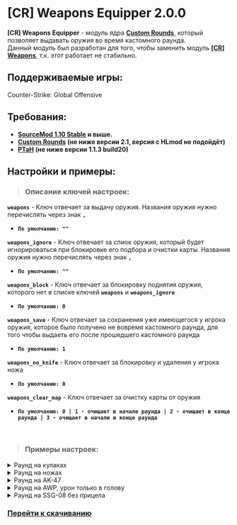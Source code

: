 [CR] Weapons Equipper 2.0.0
===========================

**[CR] Weapons Equipper** - модуль ядра **[Custom Rounds](https://github.com/SomethingFromSomewhere/Custom-Rounds)**, который позволяет выдавать оружия во время кастомного раунда. <br/>
Данный модуль был разработан для того, чтобы заменить модуль **[[CR] Weapons](https://github.com/SomethingFromSomewhere/Custom-Rounds/blob/master/scripting/CR_Weapons.sp)**, т.к. этот работает не стабильно.

Поддерживаемые игры:
--------------------
Counter-Strike: Global Offensive

Требования:
----------------
- **[SourceMod 1.10 Stable](sourcemod.net/downloads.php?branch=stable) и выше.**
- **[Custom Rounds](https://github.com/SomethingFromSomewhere/Custom-Rounds) (не ниже версии 2.1, версия с HLmod не подойдёт)**
- **[PTaH](https://ptah.zizt.ru) (не ниже версии 1.1.3 build20)**

Настройки и примеры:
----------------
> <h3>Описание ключей настроек:</h3>

**`weapons`** - Ключ отвечает за выдачу оружия. Названия оружия нужно перечислять через знак **`,`** <br/>
- **`По умолчанию: ""`**

**`weapons_ignore`** - Ключ отвечает за спиок оружия, который будет игнорироваться при блокировке его подбора и очистки карты. Названия оружия нужно перечислять через знак **`,`** <br/>
- **`По умолчанию: ""`**

**`weapons_block`** - Ключ отвечает за блокировку поднятия оружия, которого нет в списке ключей **`weapons`** и **`weapons_ignore`** <br/>
- **`По умолчанию: 0`**

**`weapons_save`** - Ключ отвечает за сохранения уже имеющегося у игрока оружия, которое было получено не вовремя кастомного раунда, для того чтобы выдаеть его после прошедшего кастомного раунда <br/>
- **`По умолчанию: 1`**

**`weapons_no_knife`** - Ключ отвечает за блокировку и удаления у игрока ножа <br/>
- **`По умолчанию: 0`**

**`weapons_clear_map`** - Ключ отвечает за очистку карты от оружия <br/>
- **`По умолчанию: 0 | 1 - очищает в начале раунда | 2 - очищает в конце раунда | 3 - очищает в начали и конце раунда`**

<br/>

> <h3>Примеры настроек:</h3>

<details><summary>Раунд на кулаках</summary> 

```h
"Fists"
{
	"weapons"			"weapon_fists"
	"weapons_block"			"1"
	"weapons_no_knife"		"1"
	"weapons_clear_map"		"2"
}
```
</details>

<details><summary>Раунд на ножах</summary> 

```h
"Knifes"
{
	"weapons_block"			"1"
	"weapons_clear_map"		"2"
}
```
</details>

<details><summary>Раунд на AK-47</summary> 

```h
"AK-47"
{
	"weapons"			"weapon_ak47"
	"weapons_block"			"1"
	"weapons_clear_map"		"2"
}
```
</details>

<details><summary>Раунд на AWP, урон только в голову</summary> 

```h
"AWP - Headshot"
{
	"weapons"			"weapon_awp"
	"weapons_block"			"1"
	"weapons_clear_map"		"2"

	"only_head"			"1"
}
```

⚠️ Обратите внимание для того, чтобы был урон только в голову, нужен модуль **[[CR] Only HeadShot 2.0](https://github.com/theelsaud/CR-Only-HeadShot)**
</details>

<details><summary>Раунд на SSG-08 без прицела</summary> 

```h
"SSG-08 - No Zoom"
{
	"weapons"			"weapon_ssg08"
	"weapons_block"			"1"
	"weapons_clear_map"		"2"

	"no_zoom"			"1"
}
```

⚠️ Обратите внимание для того, чтобы был раунд без прицела, нужен модуль **[[CR] No Zoom 2.1](https://github.com/SomethingFromSomewhere/Custom-Rounds/blob/master/scripting/CR_No_Zoom.sp)**
</details>

<h3><a href="https://github.com/fr0nch/CR-Weapons/releases/">Перейти к скачиванию</a></h3>